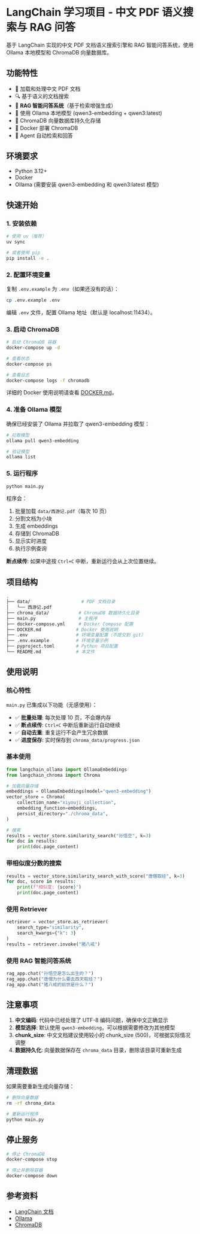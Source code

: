 # LangChain 学习项目 - 中文 PDF 语义搜索与 RAG 问答

基于 LangChain 实现的中文 PDF 文档语义搜索引擎和 RAG 智能问答系统，使用 Ollama 本地模型和 ChromaDB 向量数据库。

## 功能特性

- 📄 加载和处理中文 PDF 文档
- 🔍 基于语义的文档搜索
- 💬 **RAG 智能问答系统**（基于检索增强生成）
- 🤖 使用 Ollama 本地模型 (qwen3-embedding + qwen3:latest)
- 💾 ChromaDB 向量数据库持久化存储
- 🐳 Docker 部署 ChromaDB
- 🔄 Agent 自动检索和回答

## 环境要求

- Python 3.12+
- Docker
- Ollama (需要安装 qwen3-embedding 和 qwen3:latest 模型)

## 快速开始

### 1. 安装依赖

```bash
# 使用 uv（推荐）
uv sync

# 或者使用 pip
pip install -e .
```

### 2. 配置环境变量

复制 `.env.example` 为 `.env`（如果还没有的话）：

```bash
cp .env.example .env
```

编辑 `.env` 文件，配置 Ollama 地址（默认是 localhost:11434）。

### 3. 启动 ChromaDB

```bash
# 启动 ChromaDB 容器
docker-compose up -d

# 查看状态
docker-compose ps

# 查看日志
docker-compose logs -f chromadb
```

详细的 Docker 使用说明请查看 [DOCKER.md](DOCKER.md)。

### 4. 准备 Ollama 模型

确保已经安装了 Ollama 并拉取了 qwen3-embedding 模型：

```bash
# 拉取模型
ollama pull qwen3-embedding

# 验证模型
ollama list
```

### 5. 运行程序

```bash
python main.py
```

程序会：

1. 批量加载 `data/西游记.pdf`（每次 10 页）
2. 分割文档为小块
3. 生成 embeddings
4. 存储到 ChromaDB
5. 显示实时进度
6. 执行示例查询

**断点续传**: 如果中途按 `Ctrl+C` 中断，重新运行会从上次位置继续。

## 项目结构

```bash
.
├── data/                   # PDF 文档目录
│   └── 西游记.pdf
├── chroma_data/           # ChromaDB 数据持久化目录
├── main.py                # 主程序
├── docker-compose.yml     # Docker Compose 配置
├── DOCKER.md             # Docker 使用说明
├── .env                  # 环境变量配置（不提交到 git）
├── .env.example          # 环境变量示例
├── pyproject.toml        # Python 项目配置
└── README.md             # 本文件
```

## 使用说明

### 核心特性

`main.py` 已集成以下功能（无感使用）：

- ✅ **批量处理**: 每次处理 10 页，不会爆内存
- ✅ **断点续传**: `Ctrl+C` 中断后重新运行自动继续
- ✅ **自动去重**: 重复运行不会产生冗余数据
- ✅ **进度保存**: 实时保存到 `chroma_data/progress.json`

### 基本使用

```python
from langchain_ollama import OllamaEmbeddings
from langchain_chroma import Chroma

# 加载向量存储
embeddings = OllamaEmbeddings(model="qwen3-embedding")
vector_store = Chroma(
    collection_name="xiyouji_collection",
    embedding_function=embeddings,
    persist_directory="./chroma_data",
)

# 搜索
results = vector_store.similarity_search("孙悟空", k=3)
for doc in results:
    print(doc.page_content)
```

### 带相似度分数的搜索

```python
results = vector_store.similarity_search_with_score("唐僧取经", k=3)
for doc, score in results:
    print(f"相似度: {score}")
    print(doc.page_content)
```

### 使用 Retriever

```python
retriever = vector_store.as_retriever(
    search_type="similarity",
    search_kwargs={"k": 3}
)
results = retriever.invoke("猪八戒")
```

### 使用 RAG 智能问答系统

```python
rag_app.chat("孙悟空是怎么出生的？")
rag_app.chat("唐僧为什么要去西天取经？")
rag_app.chat("猪八戒的前世是什么？")
```

## 注意事项

1. **中文编码**: 代码中已经处理了 UTF-8 编码问题，确保中文正确显示
2. **模型选择**: 默认使用 `qwen3-embedding`，可以根据需要修改为其他模型
3. **chunk_size**: 中文文档建议使用较小的 chunk_size (500)，可根据实际情况调整
4. **数据持久化**: 向量数据保存在 `chroma_data` 目录，删除该目录可重新生成

## 清理数据

如果需要重新生成向量存储：

```bash
# 删除向量数据
rm -rf chroma_data

# 重新运行程序
python main.py
```

## 停止服务

```bash
# 停止 ChromaDB
docker-compose stop

# 停止并删除容器
docker-compose down
```

## 参考资料

- [LangChain 文档](https://docs.langchain.com/oss/python/langchain/knowledge-base)
- [Ollama](https://ollama.ai/)
- [ChromaDB](https://www.trychroma.com/)
